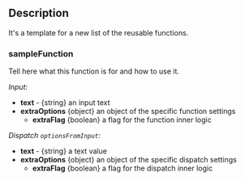 
## Description

It's a template for a new list of the reusable functions.

### __sampleFunction__
 
Tell here what this function is for and how to use it.

*Input:*
* __text__ - {string} an input text
* __extraOptions__ {object} an object of the specific function settings
    * __extraFlag__ {boolean} a flag for the function inner logic 

*Dispatch `optionsFromInput`:*
* __text__ - {string} a text value
* __extraOptions__ {object} an object of the specific dispatch settings
    * __extraFlag__ {boolean} a flag for the dispatch inner logic
